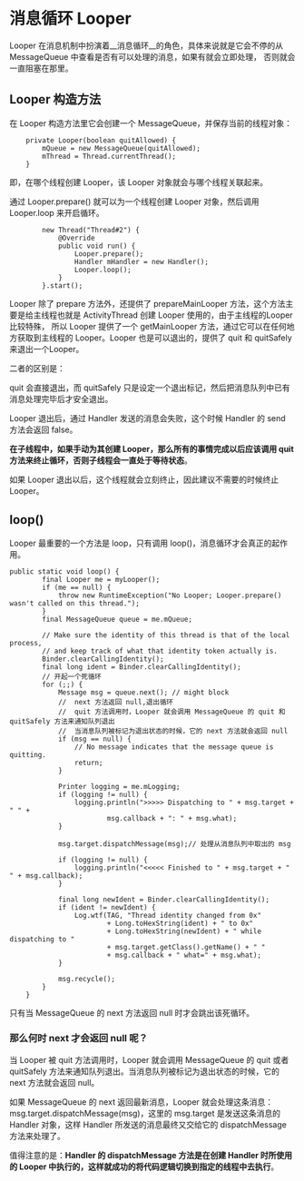 # 消息循环 Looper

Looper 在消息机制中扮演着__消息循环__的角色，具体来说就是它会不停的从 MessageQueue 中查看是否有可以处理的消息，如果有就会立即处理，
否则就会一直阻塞在那里。

## Looper 构造方法

在 Looper 构造方法里它会创建一个 MessageQueue，并保存当前的线程对象：

```
    private Looper(boolean quitAllowed) {
        mQueue = new MessageQueue(quitAllowed);
        mThread = Thread.currentThread();
    }
```

即，在哪个线程创建 Looper，该 Looper 对象就会与哪个线程关联起来。

通过 Looper.prepare() 就可以为一个线程创建 Looper 对象，然后调用 Looper.loop 来开启循环。

```
        new Thread("Thread#2") {
            @Override
            public void run() {
                Looper.prepare();
                Handler mHandler = new Handler();
                Looper.loop();
            }
        }.start();
```

Looper 除了 prepare 方法外，还提供了 prepareMainLooper 方法，这个方法主要是给主线程也就是 ActivityThread 创建 Looper 使用的，由于主线程的Looper比较特殊，
所以 Looper 提供了一个 getMainLooper 方法，通过它可以在任何地方获取到主线程的 Looper。Looper 也是可以退出的，提供了 quit 和 quitSafely 来退出一个Looper。

二者的区别是：

quit 会直接退出，而 quitSafely 只是设定一个退出标记，然后把消息队列中已有消息处理完毕后才安全退出。

Looper 退出后，通过 Handler 发送的消息会失败，这个时候 Handler 的 send 方法会返回 false。


__在子线程中，如果手动为其创建 Looper，那么所有的事情完成以后应该调用 quit 方法来终止循环，否则子线程会一直处于等待状态__。

如果 Looper 退出以后，这个线程就会立刻终止，因此建议不需要的时候终止 Looper。

## loop()

Looper 最重要的一个方法是 loop，只有调用 loop()，消息循环才会真正的起作用。

```
public static void loop() {
        final Looper me = myLooper();
        if (me == null) {
            throw new RuntimeException("No Looper; Looper.prepare() wasn't called on this thread.");
        }
        final MessageQueue queue = me.mQueue;

        // Make sure the identity of this thread is that of the local process,
        // and keep track of what that identity token actually is.
        Binder.clearCallingIdentity();
        final long ident = Binder.clearCallingIdentity();
        // 开起一个死循环
        for (;;) {
            Message msg = queue.next(); // might block
            //  next 方法返回 null,退出循环
            //  quit 方法调用时，Looper 就会调用 MessageQueue 的 quit 和 quitSafely 方法来通知队列退出
            //  当消息队列被标记为退出状态的时候，它的 next 方法就会返回 null
            if (msg == null) {
                // No message indicates that the message queue is quitting.
                return;
            }

            Printer logging = me.mLogging;
            if (logging != null) {
                logging.println(">>>>> Dispatching to " + msg.target + " " +
                        msg.callback + ": " + msg.what);
            }

            msg.target.dispatchMessage(msg);// 处理从消息队列中取出的 msg

            if (logging != null) {
                logging.println("<<<<< Finished to " + msg.target + " " + msg.callback);
            }

            final long newIdent = Binder.clearCallingIdentity();
            if (ident != newIdent) {
                Log.wtf(TAG, "Thread identity changed from 0x"
                        + Long.toHexString(ident) + " to 0x"
                        + Long.toHexString(newIdent) + " while dispatching to "
                        + msg.target.getClass().getName() + " "
                        + msg.callback + " what=" + msg.what);
            }

            msg.recycle();
        }
    }
```

只有当 MessageQueue 的 next 方法返回 null 时才会跳出该死循环。

### 那么何时 next 才会返回 null 呢？

当 Looper 被 quit 方法调用时，Looper 就会调用 MessageQueue 的 quit 或者 quitSafely 方法来通知队列退出。当消息队列被标记为退出状态的时候，它的 next 方法就会返回 null。

如果 MessageQueue 的 next 返回最新消息，Looper 就会处理这条消息：msg.target.dispatchMessage(msg)，这里的 msg.target 是发送这条消息的 Handler 对象，这样 Handler 
所发送的消息最终又交给它的 dispatchMessage 方法来处理了。

值得注意的是：__Handler 的 dispatchMessage 方法是在创建 Handler 时所使用的 Looper 中执行的，这样就成功的将代码逻辑切换到指定的线程中去执行__。

